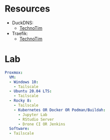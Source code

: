# Resources

- DuckDNS:
    - [TechnoTim](https://www.youtube.com/watch?v=bVmUV1G5wpI)
- Traefik:
    - [TechnoTim](https://www.youtube.com/watch?v=pAM2GBCDGTo)

# Lab

```yaml
Proxmox:
  VM:
  - Windows 10:
    - Tailscale
  - Ubuntu 20.04 LTS:
    - Tailscale
  - Rocky 8:
    - Tailscale
    - Kubernetes OR Docker OR Podman/Buildah:
      - Jupyter Lab
      - RStudio Server
      - Drone CI OR Jenkins
  Software:
  - Tailscale
```